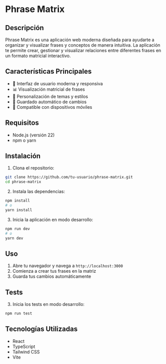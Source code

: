 # Phrase Matrix

## Descripción
Phrase Matrix es una aplicación web moderna diseñada para ayudarte a organizar y visualizar frases y conceptos de manera intuitiva. La aplicación te permite crear, gestionar y visualizar relaciones entre diferentes frases en un formato matricial interactivo.

## Características Principales
- 🎯 Interfaz de usuario moderna y responsiva
- 📊 Visualización matricial de frases
- 🎨 Personalización de temas y estilos
- 💾 Guardado automático de cambios
- 📱 Compatible con dispositivos móviles

## Requisitos
- Node.js (versión 22)
- npm o yarn

## Instalación
1. Clona el repositorio:
```bash
git clone https://github.com/tu-usuario/phrase-matrix.git
cd phrase-matrix
```

2. Instala las dependencias:
```bash
npm install
# o
yarn install
```

3. Inicia la aplicación en modo desarrollo:
```bash
npm run dev
# o
yarn dev
```

## Uso
1. Abre tu navegador y navega a `http://localhost:3000`
2. Comienza a crear tus frases en la matriz
3. Guarda tus cambios automáticamente

## Tests
3. Inicia los tests en modo desarrollo:
```bash
npm run test
```

## Tecnologías Utilizadas
- React
- TypeScript
- Tailwind CSS
- Vite
